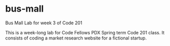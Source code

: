 # bus-mall
Bus Mall Lab for week 3 of Code 201

This is a week-long lab for Code Fellows PDX Spring term Code 201 class. It consists of coding a market research website for a fictional startup.
